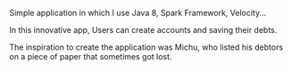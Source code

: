 Simple application in which I use Java 8, Spark Framework, Velocity...

In this innovative app, Users can create accounts and saving their debts.

The inspiration to create the application was Michu, who listed his debtors on a piece of paper that sometimes got lost.

